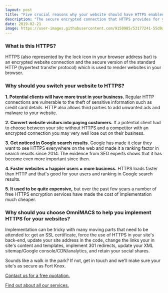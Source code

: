 ```yaml
---
layout: post
title: "Five crucial reasons why your website should have HTTPS enabled"
description: "The secure encrypted connection that HTTPS provides for your website visitors can make a huge difference to the performance of your online presence."
date: 2019-02-21
image: https://user-images.githubusercontent.com/9150985/53177241-55d9a800-35f8-11e9-8183-1208099fe615.jpg
---
```

<h3>What is this HTTPS?</h3>

<p>HTTPS (also represented by the lock icon in your browser address bar) is an encrypted website connection and the secure version of the standard HTTP (hypertext transfer protocol) which is used to render websites in your browser.</p>

<h3>Why should you switch your website to HTTPS?</h3>

<p><b>1. Potential clients will have more trust in your business.</b> Regular HTTP connections are vulnerable to the theft of sensitive information such as credit card details. HTTP also allows third parties to add unwanted ads and malware to your website.</p>

<p><b>2. Convert website visitors into paying customers.</b> If a potential client had to choose between your site without HTTPS and a competitor with an encrypted connection you may very well lose out on their business.</p>

<p><b>3. Get noticed in Google search results.</b> Google has made it clear they want to see HTTPS everywhere on the web and made it a ranking factor in search results since 2014. The evidence from SEO experts shows that it has become even more important since then.</p>

<p><b>4. Faster websites = happier users = more business.</b> HTTPS loads faster than HTTP and that's good for your users and ranking in Google search results.</p>

<p><b>5. It used to be quite expensive,</b> but over the past few years a number of free HTTPS encryption services have made the cost of implementation much cheaper.</p>

<h3>Why should you choose <b>OmniMACS</b> to help you implement HTTPS for your websites?</h3>

<p>Implementation can be tricky with many moving parts that need to be attended to: get an SSL certificate, force the use of HTTPS in your site's back-end, update your site address in the code, change the links your in site's content and templates, implement 301 redirects, update your XML sitemap/Google console/CDN/analytics, and retain your social shares.</p>

<p>Sounds like a walk in the park? If not, get in touch and we'll make sure your site's as secure as Fort Knox.</p>

<p><a href="https://omnimacs.co.za#contact">Contact us for a free quotation.</a></p>
<p><a href="https://omnimacs.co.za#market">Find out about all our services.</a></p>
